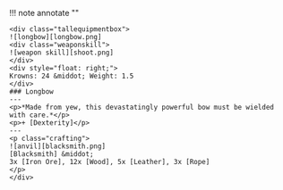 !!! note annotate ""

    <div class="tallequipmentbox">
    ![longbow][longbow.png]
    <div class="weaponskill">
    ![weapon skill][shoot.png]
    </div>
    <div style="float: right;">
    Krowns: 24 &middot; Weight: 1.5
    </div>
    ### Longbow
    ---
    <p>*Made from yew, this devastatingly powerful bow must be wielded with care.*</p>
    <p>+ [Dexterity]</p>
    ---
    <p class="crafting">
    ![anvil][blacksmith.png] 
    [Blacksmith] &middot; 
    3x [Iron Ore], 12x [Wood], 5x [Leather], 3x [Rope]
    </p>
    </div>
